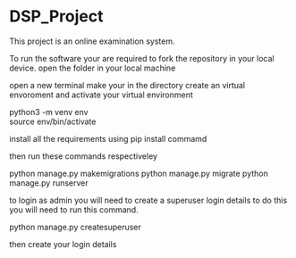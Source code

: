 # DSP_Project
This project is an online examination system.

To run the software your are required to fork the repository in your local device.
open the folder in your local machine

open a new terminal make your in the directory 
create an virtual envoroment and activate your virtual environment

python3 -m venv env  
source env/bin/activate 

install all the requirements using pip install commamd

then run these commands respectiveley

python manage.py makemigrations 
python manage.py migrate
python manage.py runserver 

to login as admin you will need to create a superuser login details
to do this you will need to run this command.

python manage.py createsuperuser

then create your login details